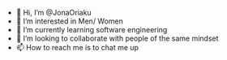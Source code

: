 - 👋 Hi, I’m @JonaOriaku
- 👀 I’m interested in Men/ Women
- 🌱 I’m currently learning software engineering
- 💞️ I’m looking to collaborate with people of the same mindset
- 📫 How to reach me is to chat me up

<!---
JonaOriaku/JonaOriaku is a ✨ special ✨ repository because its `README.md` (this file) appears on your GitHub profile.
You can click the Preview link to take a look at your changes.
--->
